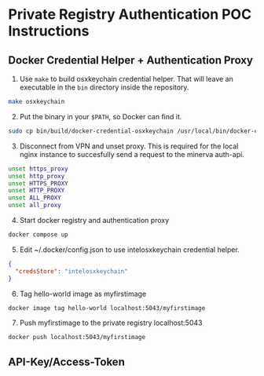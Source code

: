 # Private Registry Authentication POC Instructions


## Docker Credential Helper + Authentication Proxy


1. Use `make` to build osxkeychain credential helper. That will leave an executable in the `bin` directory inside the repository.

```sh
make osxkeychain
```

2. Put the binary in your `$PATH`, so Docker can find it.

```sh
sudo cp bin/build/docker-credential-osxkeychain /usr/local/bin/docker-credential-intelosxkeychain
```

3. Disconnect from VPN and unset proxy. This is required for the local nginx instance to succesfully send a request to the minerva auth-api.
```sh
unset https_proxy
unset http_proxy 
unset HTTPS_PROXY
unset HTTP_PROXY 
unset ALL_PROXY 
unset all_proxy
```

4. Start docker registry and authentication proxy
```sh
docker compose up
```

5. Edit ~/.docker/config.json to use intelosxkeychain credential helper.
```json
{
  "credsStore": "intelosxkeychain"
}
```

6. Tag hello-world image as myfirstimage
```sh
docker image tag hello-world localhost:5043/myfirstimage
```

7. Push myfirstimage to the private registry localhost:5043
```sh
docker push localhost:5043/myfirstimage
```


## API-Key/Access-Token